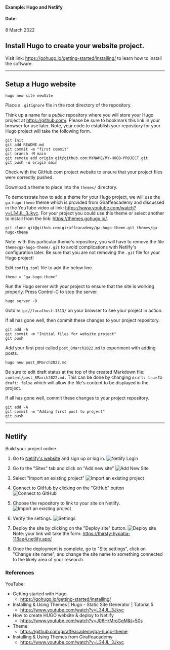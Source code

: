 #### Example: Hugo and Netlify
#### Date:
8 March 2022

## Install Hugo to create your website project.
Visit link: https://gohugo.io/getting-started/installing/ to learn how to install the software.

---

## Setup a Hugo website

```
hugo new site newSite
```

Place a `.gitignore` file in the root directory of the repository.

Think up a name for a _public_ repository where you will store your Hugo project at https://github.com/. Please be sure to bookmark this link in your browser for use later.
Note, your code to establish your repository for your Hugo project will take the following form.

```
git init
git add README.md
git commit -m "first commit"
git branch -M main
git remote add origin git@github.com:MYNAME/MY-HUGO-PROJECT.git
git push -u origin main
```

Check with the GitHub.com project website to ensure that your project files were correctly pushed.


Download a theme to place into the `themes/` directory.

To demonstrate how to add a theme for your Hugo project, we will use the `ga-hugo-theme` theme which is provided from Giraffeacademy and discussed in the YouTube video at link: https://www.youtube.com/watch?v=L34JL_3Jkyc. For your project you could use this theme or select another to install from the link: https://themes.gohugo.io/.


```
git clone git@github.com:giraffeacademy/ga-hugo-theme.git themes/ga-hugo-theme
```

Note: with this particular theme's repository, you will have to remove the file `theme/ga-hugo-theme/.git` to avoid complications with Netlify's configuration later. Be sure that you are not removing the `.git` file for your Hugo project!


Edit `config.toml` file to add the below line.

```
theme = "ga-hugo-theme"
```

Run the Hugo server with your project to ensure that the site is working properly. Press Control-C to stop the server.

```
hugo server -D
```

Goto `http://localhost:1313/` on your browser to see your project in action.


If all has gone well, then commit these changes to your project repository.  

```
git add -A
git commit -m "Initial files for website project"
git push
```



Add your first post called `post_8March2022.md` to experiment with adding posts.

```
hugo new post_8March2022.md
```

Be sure to edit draft status at the top of the created Markdown file: `content/post_8March2022.md.` This can be done by changing `draft: true` to `draft: false` which will allow the file's content to be displayed in the project.



If all has gone well, commit these changes to your project repository.  

```
git add -A
git commit -m "Adding first post to project"
git push
```

---

## Netlify
Build your project online.

1. Go to [Netlify's website](https://netlify.com) and sign up or log in. ![Netlify Login](screenshots/1_login.png)

2. Go to the "Sites" tab and click on "Add new site" ![Add New Site](screenshots/2_site.png)

3. Select "Import an existing project" ![Import an existing project](screenshots/3_existing-project.png)

4. Connect to GitHub by clicking on the "GitHub" button ![Connect to GitHub](screenshots/4_github.png)

5. Choose the repository to link to your site on Netlify. ![Import an existing project](screenshots/5_import.png)

6. Verify the settings. ![Settings](screenshots/6_settings.png)

7. Deploy the site by clicking on the "Deploy site" button.
![Deploy site](screenshots/7_deploy.png)
Note: your link will take the form: https://thirsty-hypatia-116ae4.netlify.app/


8. Once the deployment is complete, go to "Site settings", click on "Change site name", and change the site name to something connected to the likely area of your research.

### References

YouTube:
- Getting started with Hugo
  - https://gohugo.io/getting-started/installing/
- Installing & Using Themes | Hugo - Static Site Generator | Tutorial 5
  - <https://www.youtube.com/watch?v=L34JL_3Jkyc>
- How to create HUGO website & deploy to Netlify
  - <https://www.youtube.com/watch?v=J08HrMroGqM&t=50s>
- Theme:
  - <https://github.com/giraffeacademy/ga-hugo-theme>
- Installing & Using Themes from Giraffeacademy
  - <https://www.youtube.com/watch?v=L34JL_3Jkyc>
